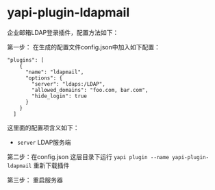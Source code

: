 # yapi-plugin-ldapmail

企业邮箱LDAP登录插件，配置方法如下：   

第一步： 在生成的配置文件config.json中加入如下配置：  

```
"plugins": [
    {
      "name": "ldapmail",
      "options": {
        "server": "ldaps:/LDAP",
        "allowed_domains": "foo.com, bar.com",
        "hide_login": true
      }
    }
  ]
```   
这里面的配置项含义如下：

- `server` LDAP服务端

第二步：在config.json 这层目录下运行 ```yapi plugin --name yapi-plugin-ldapmail```   重新下载插件  

第三步： 重启服务器
